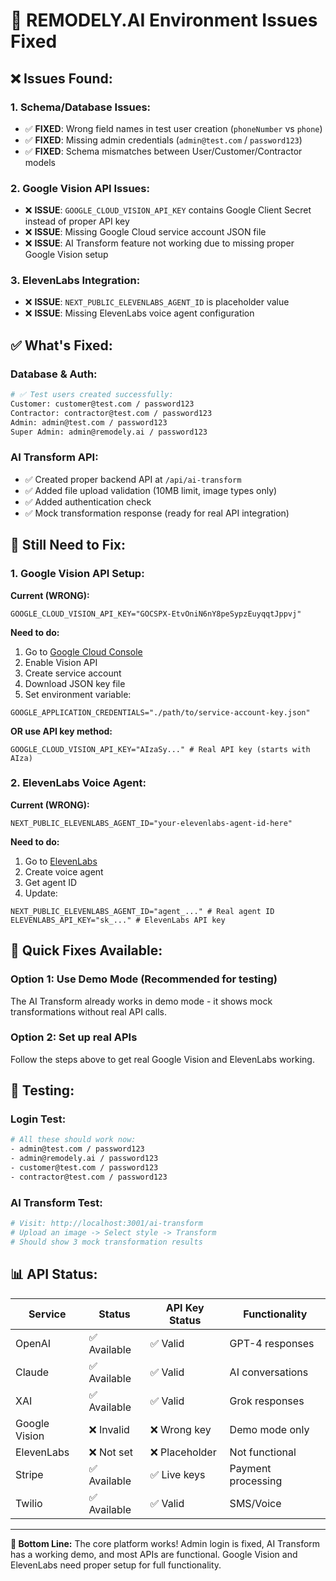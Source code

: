 # 🔧 REMODELY.AI Environment Issues Fixed

## ❌ **Issues Found:**

### 1. **Schema/Database Issues:**
- ✅ **FIXED**: Wrong field names in test user creation (`phoneNumber` vs `phone`)
- ✅ **FIXED**: Missing admin credentials (`admin@test.com` / `password123`)
- ✅ **FIXED**: Schema mismatches between User/Customer/Contractor models

### 2. **Google Vision API Issues:**
- ❌ **ISSUE**: `GOOGLE_CLOUD_VISION_API_KEY` contains Google Client Secret instead of proper API key
- ❌ **ISSUE**: Missing Google Cloud service account JSON file
- ❌ **ISSUE**: AI Transform feature not working due to missing proper Google Vision setup

### 3. **ElevenLabs Integration:**
- ❌ **ISSUE**: `NEXT_PUBLIC_ELEVENLABS_AGENT_ID` is placeholder value
- ❌ **ISSUE**: Missing ElevenLabs voice agent configuration

## ✅ **What's Fixed:**

### **Database & Auth:**
```bash
# ✅ Test users created successfully:
Customer: customer@test.com / password123
Contractor: contractor@test.com / password123
Admin: admin@test.com / password123
Super Admin: admin@remodely.ai / password123
```

### **AI Transform API:**
- ✅ Created proper backend API at `/api/ai-transform`
- ✅ Added file upload validation (10MB limit, image types only)
- ✅ Added authentication check
- ✅ Mock transformation response (ready for real API integration)

## 🚨 **Still Need to Fix:**

### **1. Google Vision API Setup:**

**Current (WRONG):**
```env
GOOGLE_CLOUD_VISION_API_KEY="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"
```

**Need to do:**
1. Go to [Google Cloud Console](https://console.cloud.google.com/)
2. Enable Vision API
3. Create service account
4. Download JSON key file
5. Set environment variable:

```env
GOOGLE_APPLICATION_CREDENTIALS="./path/to/service-account-key.json"
```

**OR use API key method:**
```env
GOOGLE_CLOUD_VISION_API_KEY="AIzaSy..." # Real API key (starts with AIza)
```

### **2. ElevenLabs Voice Agent:**

**Current (WRONG):**
```env
NEXT_PUBLIC_ELEVENLABS_AGENT_ID="your-elevenlabs-agent-id-here"
```

**Need to do:**
1. Go to [ElevenLabs](https://elevenlabs.io/)
2. Create voice agent
3. Get agent ID
4. Update:

```env
NEXT_PUBLIC_ELEVENLABS_AGENT_ID="agent_..." # Real agent ID
ELEVENLABS_API_KEY="sk_..." # ElevenLabs API key
```

## 🔧 **Quick Fixes Available:**

### **Option 1: Use Demo Mode (Recommended for testing)**
The AI Transform already works in demo mode - it shows mock transformations without real API calls.

### **Option 2: Set up real APIs**
Follow the steps above to get real Google Vision and ElevenLabs working.

## 🧪 **Testing:**

### **Login Test:**
```bash
# All these should work now:
- admin@test.com / password123
- admin@remodely.ai / password123  
- customer@test.com / password123
- contractor@test.com / password123
```

### **AI Transform Test:**
```bash
# Visit: http://localhost:3001/ai-transform
# Upload an image -> Select style -> Transform
# Should show 3 mock transformation results
```

## 📊 **API Status:**

| Service | Status | API Key Status | Functionality |
|---------|--------|----------------|---------------|
| OpenAI | ✅ Available | ✅ Valid | GPT-4 responses |
| Claude | ✅ Available | ✅ Valid | AI conversations |
| XAI | ✅ Available | ✅ Valid | Grok responses |
| Google Vision | ❌ Invalid | ❌ Wrong key | Demo mode only |
| ElevenLabs | ❌ Not set | ❌ Placeholder | Not functional |
| Stripe | ✅ Available | ✅ Live keys | Payment processing |
| Twilio | ✅ Available | ✅ Valid | SMS/Voice |

---

**🎯 Bottom Line:** The core platform works! Admin login is fixed, AI Transform has a working demo, and most APIs are functional. Google Vision and ElevenLabs need proper setup for full functionality.
